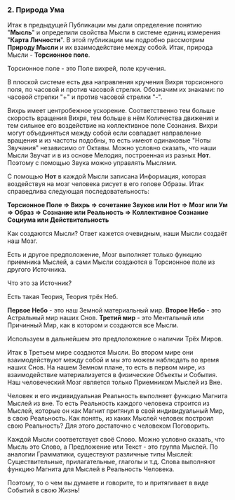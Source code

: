 ### 2. Природа Ума

Итак в предыдущей Публикации мы дали определение понятию "__Мысль__"
и определили свойства Мысли в системе единиц измерения "__Карта Личности__".
В этой публикации мы подробно рассмотрим __Природу Мысли__ и их взаимодействие между собой.
Итак, природа Мысли - __Торсионное поле__.

Торсионное поле - это Поле вихрей, поле кручения.

В плоской системе есть два направления кручения Вихря торсионного поля, по часовой и против часовой стрелки.
Обозначим их знаками: по часовой стрелки "+" и против часовой стрелки "-".

Вихрь имеет центробежное ускорение.
Соответственно тем больше скорость вращения Вихря, тем больше в нём Количества движения и тем сильнее его воздействие на коллективное поле Сознания.
Вихри могут объединяться между собой если совпадает направление вращения и из частоты подобны, то есть имеют одинаковые "Ноты Звучания" независимо от Октавы.
Можно условно сказать, что наши Мысли Звучат и в из основе Мелодия, построенная из разных __Нот__.
Поэтому с помощью Звука можно управлять Мыслями.

С помощью __Нот__ в каждой Мысли записана Информация, которая воздействуя на мозг человека рисует в его голове Образы.
Итак справедлива следующая последовательность:

__Торсионное Поле => Вихрь => сочетание Звуков или Нот => Мозг или Ум => Образ => Сознание или Реальность => Коллективное Сознание Социума или Действительность__

Как создаются Мысли?
Ответ кажется очевидным, наши Мысли создаёт наш Мозг.

Есть и другое предположение, Мозг выполняет только функцию приемника Мыслей, а сами Мысли создаются в Торсионное поле из другого Источника.

Что это за Источник?

Есть такая Теория, Теория трёх Неб.

__Первое Небо__ - это наш Земной материальный мир.
__Второе Небо__ - это Астральный мир наших Снов.
__Третий мир__ - это Ментальный или Причинный Мир, как в котором и создаются все Мысли.

Используем в дальнейшем это предположение о наличии Трёх Миров.

Итак в Третьем мире создаются Мысли.
Во втором мире они взаимодействуют между собой и мы это можем наблюдать во время наших Снов.
На нашем Земном плане, то есть в первом мире, из взаимодействие материализуется в физические Объекты и События.
Наш человеческий Мозг является только Приемником Мыслей из Вне.

Человек и его индивидуальная Реальность выполняет функцию Магнита Мыслей из вне.
То есть Реальность каждого человека строится из Мыслей, которые он как Магнит притянул в свой индивидуальный Мир, в свою Реальность.
Как понять, из каких Мыслей человек построил свою Реальность?
Для этого достаточно с человеком Поговорить.

Каждой Мысли соответствует своё Слово.
Можно условно сказать, что Мысль это Слово, а Предложение или Текст - это группа Мыслей.
По аналогии Грамматики, существуют различные типы Мыслей: Существительные, прилагательные, глаголы и т.д.
Слова выполняют функцию Магнита для Мыслей в Реальность Человека.

Поэтому, то о чем вы думаете и говорите, то и притягивает в виде Событий в свою Жизнь!
 
